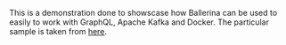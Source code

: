 This is a demonstration done to showscase how Ballerina can be used to easily to work with GraphQL, Apache Kafka and Docker. The particular sample is taken from [here](https://github.com/ballerina-platform/module-ballerina-graphql/tree/master/examples/news_alerts).